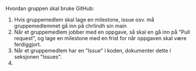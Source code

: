 Hvordan gruppen skal bruke GitHub:
  1. Hvis gruppemedlem skal lage en milestone, issue osv. må gruppemedlemmet gå inn på chrlindh sin main
  2. Når et gruppemedlem jobber med en oppgave, så skal en gå inn på "Pull request", og lage en milestone med en frist for når oppgaven skal være ferdiggjort.
  3. Når et gruppemedlem har en "Issue" i koden, dokumenter dette i seksjonen "Issues".
  4. 
